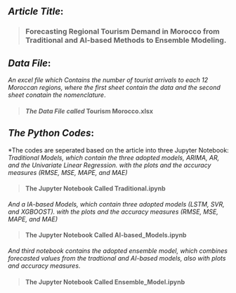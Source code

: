 ## *Article Title*:
> ### **Forecasting Regional Tourism Demand in Morocco from Traditional and AI-based Methods to Ensemble Modeling**.



## *Data File*: 

*An excel file which Contains the number of tourist arrivals to each 12 Moroccan regions, where the first sheet contain the data and the second sheet conatain the nomenclature*. 
> #### *The Data File called* **Tourism Morocco.xlsx**



## *The Python Codes*: 
*The codes are seperated based on the article into three Jupyter Notebook:
*Traditional Models, which contain the three adopted models, ARIMA, AR, and the Univariate Linear Regression. with the plots and the accuracy measures (RMSE, MSE, MAPE, and MAE)*
> #### The Jupyter Notebook Called **Traditional.ipynb**

*And a IA-based Models, which contain three adopted models (LSTM, SVR, and XGBOOST). with the plots and the accuracy measures (RMSE, MSE, MAPE, and MAE)*
> #### The Jupyter Notebook Called **AI-based_Models.ipynb**

*And third notebook contains the adopted ensemble model, which combines forecasted values from the tradtional and AI-based models, also with plots and accuracy measures*. 
> #### The Jupyter Notebook Called **Ensemble_Model.ipynb**
